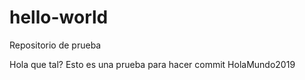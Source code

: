# hello-world
Repositorio de prueba

Hola que tal?
Esto es una prueba para hacer commit
HolaMundo2019
